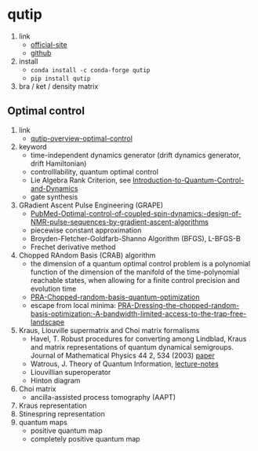 # qutip

1. link
   * [official-site](http://qutip.org/index.html)
   * [github](https://github.com/qutip/qutip)
2. install
   * `conda install -c conda-forge qutip`
   * `pip install qutip`
3. bra / ket / density matrix

## Optimal control

1. link
   * [qutip-overview-optimal-control](https://nbviewer.jupyter.org/github/qutip/qutip-notebooks/blob/master/examples/optimal-control-overview.ipynb)
2. keyword
   * time-independent dynamics generator (drift dynamics generator, drift Hamiltonian)
   * controlllability, quantum optimal control
   * Lie Algebra Rank Criterion, see [Introduction-to-Quantum-Control-and-Dynamics](https://www.crcpress.com/Introduction-to-Quantum-Control-and-Dynamics/DAlessandro/p/book/9781584888840)
   * gate synthesis
3. GRadient Ascent Pulse Engineering (GRAPE)
   * [PubMed-Optimal-control-of-coupled-spin-dynamics:-design-of-NMR-pulse-sequences-by-gradient-ascent-algorithms](https://www.ncbi.nlm.nih.gov/pubmed/15649756)
   * piecewise constant approximation
   * Broyden-Fletcher-Goldfarb-Shanno Algorithm (BFGS), L-BFGS-B
   * Frechet derivative method
4. Chopped RAndom Basis (CRAB) algorithm
   * the dimension of a quantum optimal control problem is a polynomial function of the dimension of the manifold of the time-polynomial reachable states, when allowing for a finite control precision and evolution time
   * [PRA-Chopped-random-basis-quantum-optimization](https://doi.org/10.1103/PhysRevA.84.022326)
   * escape from local minima: [PRA-Dressing-the-chopped-random-basis-optimization:-A-bandwidth-limited-access-to-the-trap-free-landscape](https://doi.org/10.1103/PhysRevA.92.062343)
5. Kraus, Liouville supermatrix and Choi matrix formalisms
   * Havel, T. Robust procedures for converting among Lindblad, Kraus and matrix representations of quantum dynamical semigroups. Journal of Mathematical Physics 44 2, 534 (2003) [paper](http://dx.doi.org/10.1063/1.1518555)
   * Watrous, J. Theory of Quantum Information, [lecture-notes](https://cs.uwaterloo.ca/~watrous/CS766/)
   * Liouvillian superoperator
   * Hinton diagram
6. Choi matrix
   * ancilla-assisted process tomography (AAPT)
7. Kraus representation
8. Stinespring representation
9. quantum maps
   * positive quantum map
   * completely positive quantum map
